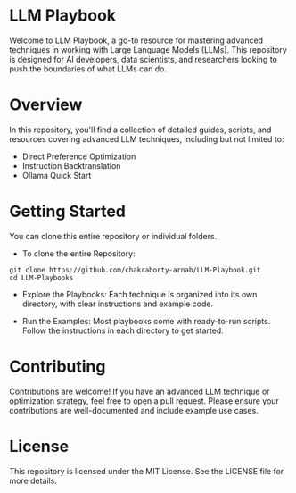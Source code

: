 # LLM Playbook
Welcome to LLM Playbook, a go-to resource for mastering advanced techniques in working with Large Language Models (LLMs). This repository is designed for AI developers, data scientists, and researchers looking to push the boundaries of what LLMs can do.

# Overview
In this repository, you'll find a collection of detailed guides, scripts, and resources covering advanced LLM techniques, including but not limited to:

* Direct Preference Optimization
* Instruction Backtranslation
* Ollama Quick Start


# Getting Started
You can clone this entire repository or individual folders.
* To clone the entire Repository:

```
git clone https://github.com/chakraborty-arnab/LLM-Playbook.git
cd LLM-Playbooks
```
* Explore the Playbooks: Each technique is organized into its own directory, with clear instructions and example code.

* Run the Examples: Most playbooks come with ready-to-run scripts. Follow the instructions in each directory to get started.

# Contributing
Contributions are welcome! If you have an advanced LLM technique or optimization strategy, feel free to open a pull request. Please ensure your contributions are well-documented and include example use cases.

# License
This repository is licensed under the MIT License. See the LICENSE file for more details.